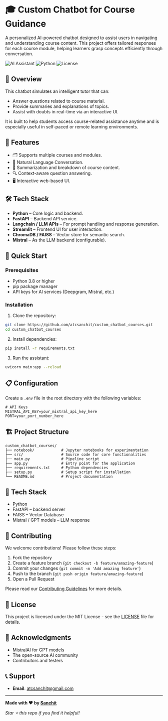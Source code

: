 # 🎓 Custom Chatbot for Course Guidance

A personalized AI-powered chatbot designed to assist users in navigating and understanding course content. This project offers tailored responses for each course module, helping learners grasp concepts efficiently through conversation.


![AI Assistant](https://img.shields.io/badge/AI-Assistant-blue)
![Python](https://img.shields.io/badge/Python-3.8+-green)
![License](https://img.shields.io/badge/License-MIT-yellow)

## 🧠 Overview

This chatbot simulates an intelligent tutor that can:
- Answer questions related to course material.
- Provide summaries and explanations of topics.
- Assist with doubts in real-time via an interactive UI.

It is built to help students access course-related assistance anytime and is especially useful in self-paced or remote learning environments.


## 🚀 Features

- 🗂️ Supports multiple courses and modules.
- 💬 Natural Language Conversation.
- 🧾 Summarization and breakdown of course content.
- 🔍 Context-aware question answering.
- 🖥️ Interactive web-based UI.


## 🛠 Tech Stack

- **Python** – Core logic and backend.
- **FastAPI** – Backend API service.
- **Langchain / LLM APIs** – For prompt handling and response generation.
- **Streamlit** – Frontend UI for user interaction.
- **ChromaDB / FAISS** – Vector store for semantic search.
- **Mistral** – As the LLM backend (configurable).

## 🚀 Quick Start

### Prerequisites

- Python 3.8 or higher
- pip package manager
- API keys for AI services (Deepgram, Mistral, etc.)

### Installation

1. Clone the repository:
```bash
git clone https://github.com/atcsanchit/custom_chatbot_courses.git
cd custom_chatbot_courses
```

2. Install dependencies:
```bash
pip install -r requirements.txt
```

3. Run the assistant:
```bash
uvicorn main:app --reload
```

## 📋 Configuration

Create a `.env` file in the root directory with the following variables:

```env
# API Keys
MISTRAL_API_KEY=your_mistral_api_key_here
PORT=your_port_number_here
```

## 🏗️ Project Structure

```
custom_chatbot_courses/
├── notebook/            # Jupyter notebooks for experimentation
├── src/                 # Source code for core functionalities
├── main.py              # Pipeline script
├── app.py               # Entry point for the application
├── requirements.txt     # Python dependencies
├── setup.py             # Setup script for installation
└── README.md            # Project documentation

```

## 🧰 Tech Stack

- Python
- FastAPI – backend server
- FAISS  – Vector Database
- Mistral / GPT models – LLM response


## 🤝 Contributing

We welcome contributions! Please follow these steps:

1. Fork the repository
2. Create a feature branch (`git checkout -b feature/amazing-feature`)
3. Commit your changes (`git commit -m 'Add amazing feature'`)
4. Push to the branch (`git push origin feature/amazing-feature`)
5. Open a Pull Request

Please read our [Contributing Guidelines](CONTRIBUTING.md) for more details.

## 📝 License

This project is licensed under the MIT License - see the [LICENSE](LICENSE) file for details.

## 🙏 Acknowledgments

- MistralAI for GPT models
- The open-source AI community
- Contributors and testers

## 📞 Support

- **Email**: [atcsanchit@gmail.com](mailto:your-email@example.com)

---

**Made with ❤️ by [Sanchit](https://github.com/atcsanchit)**

*Star ⭐ this repo if you find it helpful!*